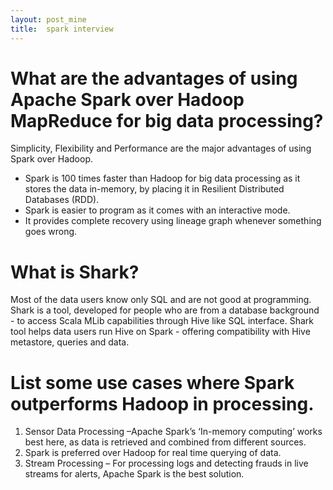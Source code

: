 ```yaml
---
layout: post_mine
title:  spark interview
---
```


# What are the advantages of using Apache Spark over Hadoop MapReduce for big data processing?

Simplicity, Flexibility and Performance are the major advantages of using Spark over Hadoop.

- Spark is 100 times faster than Hadoop for big data processing as it stores the data in-memory, by placing it in Resilient Distributed Databases (RDD).
- Spark is easier to program as it comes with an interactive mode.
- It provides complete recovery using lineage graph whenever something goes wrong.

# What is Shark?

Most of the data users know only SQL and are not good at programming. Shark is a tool, developed for people who are from a database background - to access Scala MLib capabilities through Hive like SQL interface. Shark tool helps data users run Hive on Spark - offering compatibility with Hive metastore, queries and data.

# List some use cases where Spark outperforms Hadoop in processing.

1. Sensor Data Processing –Apache Spark’s ‘In-memory computing’ works best here, as data is retrieved and combined from different sources.
1. Spark is preferred over Hadoop for real time querying of data.
1. Stream Processing – For processing logs and detecting frauds in live streams for alerts, Apache Spark is the best solution.

